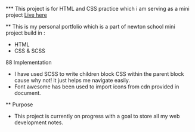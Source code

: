 *** This project is for HTML and CSS practice which i am serving as a mini project
[Live here][website]

** This is my personal portfolio which is a part of newton school mini project build in :

- HTML
- CSS & SCSS



88 Implementation
-  I have used SCSS to write children block CSS within the parent block cause why not! it just helps me navigate easily.
-  Font awesome has been used to import icons from cdn provided in document.

** Purpose
- This project is currently on progress with a goal to store all my web development notes.


<br />
<br />

[website]:https://youthful-tereshkova-d96d70.netlify.app/
